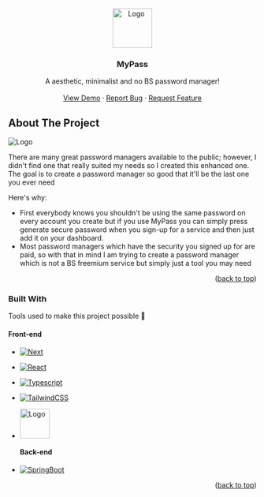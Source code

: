 <!-- Improved compatibility of back to top link: See: https://github.com/othneildrew/Best-README-Template/pull/73 -->
<a id="readme-top"></a>
<!--
*** Thanks for checking out the Best-README-Template. If you have a suggestion
*** that would make this better, please fork the repo and create a pull request
*** or simply open an issue with the tag "enhancement".
*** Don't forget to give the project a star!
*** Thanks again! Now go create something AMAZING! :D
-->



<!-- PROJECT SHIELDS -->
<!--
*** I'm using markdown "reference style" links for readability.
*** Reference links are enclosed in brackets [ ] instead of parentheses ( ).
*** See the bottom of this document for the declaration of the reference variables
*** for contributors-url, forks-url, etc. This is an optional, concise syntax you may use.
*** https://www.markdownguide.org/basic-syntax/#reference-style-links
-->



<!-- PROJECT LOGO -->
<br />
<div align="center">
  <a href="https://github.com/Korabi123/my-pass">
    <img src="https://i.ibb.co/3sbn05F/logo-base-256x256.png" alt="Logo" width="80" height="80">
  </a>

  <h3 align="center">MyPass</h3>

  <p align="center">
    A aesthetic, minimalist and no BS password manager!
    <br />
    <br />
    <a href="https://my-pass-neon.vercel.app">View Demo</a>
    ·
    <a href="https://github.com/Korabi123/my-pass/issues/new">Report Bug</a>
    ·
    <a href="https://github.com/Korabi123/my-pass/issues/new">Request Feature</a>
  </p>
</div>



<!-- ABOUT THE PROJECT -->
## About The Project

<img src="https://i.ibb.co/mqTnGnY/dashboard-image.png" alt="Logo">

There are many great password managers available to the public; however, I didn't find one that really suited my needs so I created this enhanced one. The goal is to create a password manager so good that it'll be the last one you ever need

Here's why:
* First everybody knows you shouldn't be using the same password on every account you create but if you use MyPass you can simply press generate secure password when you sign-up for a service and then just add it on your dashboard.
* Most password managers which have the security you signed up for are paid, so with that in mind I am trying to create a password manager which is not a BS freemium service but simply just a tool you may need

<p align="right">(<a href="#readme-top">back to top</a>)</p>



### Built With

Tools used to make this project possible 🥳

  #### Front-end
* [![Next][Next.js]][Next-url]
* [![React][React.js]][React-url]
* [![Typescript][TypeScript]][Typescript-url]
* [![TailwindCSS][TailwindCSS]][Tailwind-url]
* <a href="https://zustand-demo.pmnd.rs">
    <img src="https://user-images.githubusercontent.com/958486/218346783-72be5ae3-b953-4dd7-b239-788a882fdad6.svg" alt="Logo" width="60" height="60">
  </a>

  #### Back-end
* [![SpringBoot][SpringBoot]][SpringBoot-url]


<p align="right">(<a href="#readme-top">back to top</a>)</p>



<!-- MARKDOWN LINKS & IMAGES -->
<!-- https://www.markdownguide.org/basic-syntax/#reference-style-links -->
[contributors-shield]: https://img.shields.io/github/contributors/Korabi123/my-pass.svg?style=for-the-badge
[contributors-url]: https://github.com/Korabi123/my-pass/graphs/contributors
[forks-shield]: https://img.shields.io/github/forks/Korabi123/my-pass.svg?style=for-the-badge
[forks-url]: https://github.com/Korabi123/my-pass/network/members
[stars-shield]: https://img.shields.io/github/stars/Korabi123/my-pass.svg?style=for-the-badge
[stars-url]: https://github.com/Korabi123/my-pass/stargazers
[issues-shield]: https://img.shields.io/github/issues/Korabi123/my-pass.svg?style=for-the-badge
[issues-url]: https://github.com/Korabi123/my-pass/issues
[license-shield]: https://img.shields.io/github/license/Korabi123/my-pass.svg?style=for-the-badge
[license-url]: https://github.com/Korabi123/my-pass/blob/master/LICENSE.txt
[Next.js]: https://img.shields.io/badge/next.js-000000?style=for-the-badge&logo=nextdotjs&logoColor=white
[Next-url]: https://nextjs.org/
[React.js]: https://img.shields.io/badge/React-20232A?style=for-the-badge&logo=react&logoColor=61DAFB
[React-url]: https://reactjs.org/
[TypeScript]: https://img.shields.io/badge/Typescript-20232A?style=for-the-badge&logo=typescript
[Typescript-url]: https://www.typescriptlang.org/
[TailwindCSS]: https://img.shields.io/badge/Tailwindcss-20232A?style=for-the-badge&logo=tailwindcss
[Tailwind-url]: https://tailwindcss.com
[Zustand-url]: https://zustand-demo.pmnd.rs
[SpringBoot]: https://img.shields.io/badge/SpringBoot-20232A?style=for-the-badge&logo=springboot
[SpringBoot-url]: https://spring.io
[Zustand]: https://user-images.githubusercontent.com/958486/218346783-72be5ae3-b953-4dd7-b239-788a882fdad6.svg
